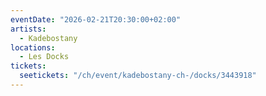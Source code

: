 ```yaml
---
eventDate: "2026-02-21T20:30:00+02:00"
artists:
  - Kadebostany
locations:
  - Les Docks
tickets:
  seetickets: "/ch/event/kadebostany-ch-/docks/3443918"
---
```

